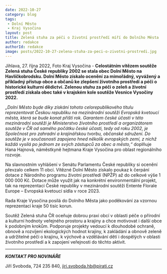 ```yaml
---
date: 2022-10-27
category: blog
tags:
 - Dolní Město
 - Kraj Vysočina
layout: post
title: Zelená stuha za péči o životní prostředí míří do Dolního Města
author: redakce
authorId: redakce
image: posts/2022-10-27-zelena-stuha-za-peci-o-zivotni-prostredi.jpg
---
```


Jihlava, 27. října 2022, Foto Kraj Vysočina - **Celostátním vítězem soutěže Zelená stuha České republiky 2002 se stala obec Dolní Město na Havlíčkobrodsku. Dolní Město získalo ocenění za mimořádný, vyvážený a příkladný přístup obce a občanů ke zlepšení životního prostředí a péči o historické kulturní dědictví. Zelenou stuhu za péči o zeleň a životní prostředí získala obec také v krajském kole soutěže Vesnice Vysočiny 2022.**

*„Dolní Město bude díky získání tohoto celorepublikového titulu reprezentovat Českou republiku na mezinárodní soutěži Evropská kvetoucí města, která se bude konat příští rok. Garantem české účasti v této mezinárodní soutěži je Ministerstvo životního prostředí a organizátorem soutěže v ČR od samého počátku české účasti, tedy od roku 2002, je Společnost pro zahradní a krajinářskou tvorbu, občanské sdružení. Do soutěže je v současnosti zapojeno hned několik evropských zemí, z nichž každá vysílá po jednom ze svých zástupců za obec a město,“* doplňuje Hana Hajnová, náměstkyně hejtmana Kraje Vysočina pro oblast regionálního rozvoje.

Na slavnostním vyhlášení v Senátu Parlamentu České republiky si ocenění převzalo celkem 11 obcí. Vítězné Dolní Město získalo poukaz k čerpání dotace z Národního programu životní prostředí (NPŽP) až do celkové výše 1 000 000 Kč. Dotace může využít jak na konkrétní environmentální projekt, tak na reprezentaci České republiky v mezinárodní soutěži Entente Florale Europe – Evropská kvetoucí sídla v roce 2023.

Rada Kraje Vysočina posílá do Dolního Města jako poděkování za vzornou reprezentaci kraje 50 tisíc korun.

Soutěž Zelená stuha ČR oceňuje dobrou praxi obcí v oblasti péče o přírodní a kulturní hodnoty veřejného prostoru a krajiny a chce motivovat i další obce k podobným krokům. Podporuje projekty vedoucí k dlouhodobé ochraně, obnově a rozvíjení ekologických hodnot krajiny, k zakládání a obnově zeleně a udržitelné péči o krajinu, k výchově a vzdělávání dětí i dospělých v oblasti životního prostředí a k zapojení veřejnosti do těchto aktivit.

---

***KONTAKT PRO NOVINÁŘE*** 

Jiří Svoboda, 724 235 840, <jiri.svoboda.hb@pirati.cz>
